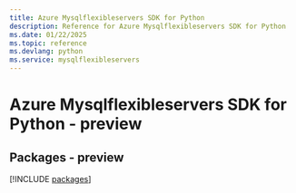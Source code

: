 ```yaml
---
title: Azure Mysqlflexibleservers SDK for Python
description: Reference for Azure Mysqlflexibleservers SDK for Python
ms.date: 01/22/2025
ms.topic: reference
ms.devlang: python
ms.service: mysqlflexibleservers
---
```

# Azure Mysqlflexibleservers SDK for Python - preview
## Packages - preview
[!INCLUDE [packages](mysqlflexibleservers-index.md)]